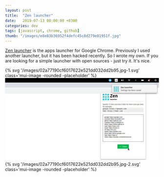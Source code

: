 ```yaml
---
layout: post
title:  "Zen launcher"
date:   2019-07-13 00:00:00 +0300
categories: dev
tags: [javascript, chrome, github]
thumb: "/images/e8e83b36952f4defc45c8d279e81951f.jpg"
---
```


<a href='https://github.com/sfi0zy/zen-launcher'>Zen launcher</a> is the apps launcher for Google Chrome. Previously I used another launcher, but it has been hacked recently. So I wrote my own. If you are looking for a simple launcher with open sources - just try it. It's nice.

<div class='lazy-image-wrapper' data-modal-opener='modal-zen-launcher'>
    {% svg '/images/02a77190cf6017622e521dd032dd2b95.jpg-1.svg' class='mui-image -rounded -placeholder' %}
    <img class='mui-image -rounded -js-lazy-load' src='data:image/gif;base64,R0lGODlhAQABAIAAAAAAAP///yH5BAEAAAAALAAAAAABAAEAAAIBRAA7' data-src='/images/02a77190cf6017622e521dd032dd2b95.jpg' alt='Zen launcher - screenshot 2' itemprop='image'>
    <noscript>
        <img class='mui-image -rounded' src='/images/02a77190cf6017622e521dd032dd2b95.jpg' alt='Zen launcher - screenshot 2' itemprop='image'>
    </noscript>
</div>
<div class='mui-modal-window' id='modal-zen-launcher'>
    <div class='window _shadow-3'>
        <div class='lazy-image-wrapper'>
            {% svg '/images/02a77190cf6017622e521dd032dd2b95.jpg-2.svg' class='mui-image -rounded -placeholder' %}
            <img class='mui-image -rounded -js-lazy-load' data-src='/images/02a77190cf6017622e521dd032dd2b95.jpg' src='data:image/gif;base64,R0lGODlhAQABAIAAAAAAAP///yH5BAEAAAAALAAAAAABAAEAAAIBRAA7' alt='Zen launcher - screenshot 2' itemprop='image'>
        </div>
        <div class='closeicon'>
            <svg class='mui-svg-icon'>
                <use xlink:href='#mui-svg-icon--close'></use>
            </svg>
        </div>
    </div>
    <div class='mui-shadow-toggle'></div>
</div>

